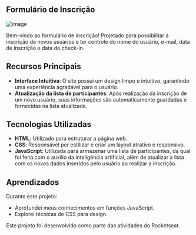 ## Formulário de Inscrição
![image](https://github.com/ggelman/nlw-unite/assets/162526097/f2a04645-a548-4b76-8abd-9f533e23b293)

Bem-vindo ao formulário de inscrição! Projetado para possibilitar a inscrição de novos usuários e ter controle do nome do usuário, e-mail, data de inscrição e data do check-in.

## Recursos Principais

- **Interface Intuitiva**: O site possui um design limpo e intuitivo, garantindo uma experiência agradável para o usuário.
- **Atualização da lista de participantes**: Após realização da inscrição de um novo usuário, suas informações são automaticamente guardadas e fornecidas na lista atualizada.

## Tecnologias Utilizadas

- **HTML**: Utilizado para estruturar a página web.
- **CSS**: Responsável por estilizar e criar um layout atrativo e responsivo.
- **JavaScript**: Utilizada para armazenar uma lista de participantes, da qual foi feita com o auxílio da inteligência artificial, além de atualizar a lista com os novos dados inseridos pelo usuário ao realizar a inscrição.

## Aprendizados

Durante este projeto:
- Aprofundei meus conhecimentos em funções JavaScript.
- Explorei técnicas de CSS para design.

Este projeto foi desenvolvido como parte das atividades do Rocketseat.

